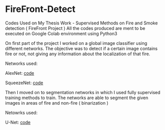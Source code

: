 # FireFront-Detect
Codes Used on My Thesis Work - Supervised Methods on Fire and Smoke detection ( FireFront Project )
All the codes produced are ment to be executed on Google Colab environment using Python3


On first part of the project I worked on a global image classifier using different networks. The objective was to detect if a certain image contains fire or not, not giving any information about the localization of that fire.

Networks used:

AlexNet: [code](https://github.com/g0nzal0rd/FireFront-Detect/blob/master/Global%20Image%20Classifier/AlexNet/AlexNet%20Fire%20detection.ipynb)

SqueezeNet: [code](https://github.com/g0nzal0rd/FireFront-Detect/blob/master/Global%20Image%20Classifier/SquezeeNet/SqueezeNet)

Then I moved on to segmentation networks in which I used fully supervised training methods to train. The networks are able to segment the 
given images in areas of fire and non-fire ( binarization )

Netowrks used:

U-Net: [code](https://github.com/g0nzal0rd/FireFront-Detect/blob/master/Segmentation%20Networks/U-Net/U-Net/U-Net.ipynb)

